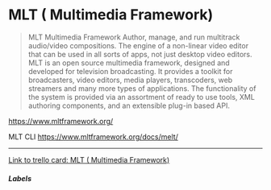 # MLT ( Multimedia Framework)

> MLT Multimedia Framework
>Author, manage, and run multitrack audio/video compositions.
The engine of a non-linear video editor that can be used in all sorts of apps, not just desktop video editors.
>MLT is an open source multimedia framework, designed and developed for television broadcasting. It provides a toolkit for broadcasters, video editors, media players, transcoders, web streamers and many more types of applications. The functionality of the system is provided via an assortment of ready to use tools, XML authoring components, and an extensible plug-in based API.

https://www.mltframework.org/

MLT CLI 
https://www.mltframework.org/docs/melt/

---

[Link to trello card: MLT ( Multimedia Framework)](https://trello.com/c/eyIKYpm1)

##### Labels


